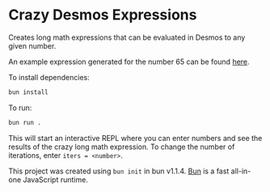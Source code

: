 # Crazy Desmos Expressions

Creates long math expressions that can be evaluated in Desmos to any given number.

An example expression generated for the number 65 can be found [here](https://www.desmos.com/calculator/25ma3pqmvs).

To install dependencies:

```bash
bun install
```

To run:

```bash
bun run .
```

This will start an interactive REPL where you can enter numbers and see the results of the crazy long math expression.
To change the number of iterations, enter `iters = <number>`.

This project was created using `bun init` in bun v1.1.4. [Bun](https://bun.sh) is a fast all-in-one JavaScript runtime.
